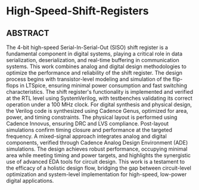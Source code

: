 # High-Speed-Shift-Registers
## ABSTRACT
The 4-bit high-speed Serial-In-Serial-Out (SISO) shift register is a fundamental component in digital systems, playing a critical role in data serialization, deserialization, and real-time buffering in communication systems. This work combines analog and digital design methodologies to optimize the performance and reliability of the shift register. The design process begins with transistor-level modeling and simulation of the flip-flops in LTSpice, ensuring minimal power consumption and fast switching characteristics. The shift register's functionality is implemented and verified at the RTL level using SystemVerilog, with testbenches validating its correct operation under a 100 MHz clock. For digital synthesis and physical design, the Verilog code is synthesized using Cadence Genus, optimized for area, power, and timing constraints. The physical layout is performed using Cadence Innovus, ensuring DRC and LVS compliance. Post-layout simulations confirm timing closure and performance at the targeted frequency. A mixed-signal approach integrates analog and digital components, verified through Cadence Analog Design Environment (ADE) simulations. The design achieves robust performance, occupying minimal area while meeting timing and power targets, and highlights the synergistic use of advanced EDA tools for circuit design. This work is a testament to the efficacy of a holistic design flow, bridging the gap between circuit-level optimization and system-level implementation for high-speed, low-power digital applications.

